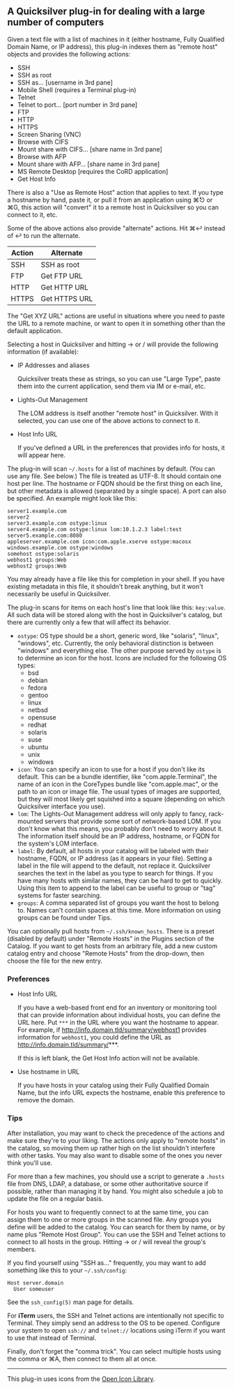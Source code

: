 ## A Quicksilver plug-in for dealing with a large number of computers ##

Given a text file with a list of machines in it (either hostname, Fully Qualified Domain Name, or IP address), this plug-in indexes them as "remote host" objects and provides the following actions:

  * SSH
  * SSH as root
  * SSH as… [username in 3rd pane]
  * Mobile Shell (requires a Terminal plug-in)
  * Telnet
  * Telnet to port… [port number in 3rd pane]
  * FTP
  * HTTP
  * HTTPS
  * Screen Sharing (VNC)
  * Browse with CIFS
  * Mount share with CIFS… [share name in 3rd pane]
  * Browse with AFP
  * Mount share with AFP… [share name in 3rd pane]
  * MS Remote Desktop [requires the CoRD application]
  * Get Host Info

There is also a "Use as Remote Host" action that applies to text. If you type a hostname by hand, paste it, or pull it from an application using ⌘⎋ or ⌘G, this action will "convert" it to a remote host in Quicksilver so you can connect to it, etc.

Some of the above actions also provide "alternate" actions. Hit ⌘↩ instead of ↩ to run the alternate.

  Action | Alternate
  ------ | -------------
  SSH    | SSH as root
  FTP    | Get FTP URL
  HTTP   | Get HTTP URL
  HTTPS  | Get HTTPS URL

The "Get XYZ URL" actions are useful in situations where you need to paste the URL to a remote machine, or want to open it in something other than the default application.

Selecting a host in Quicksilver and hitting → or / will provide the following information (if available):

  * IP Addresses and aliases
    
    Quicksilver treats these as strings, so you can use "Large Type", paste them into the current application, send them via IM or e-mail, etc.
    
  * Lights-Out Management
    
    The LOM address is itself another "remote host" in Quicksilver. With it selected, you can use one of the above actions to connect to it.

  * Host Info URL
    
    If you've defined a URL in the preferences that provides info for hosts, it will appear here.

The plug-in will scan `~/.hosts` for a list of machines by default. (You can use any file. See below.) The file is treated as UTF-8. It should contain one host per line. The hostname or FQDN should be the first thing on each line, but other metadata is allowed (separated by a single space). A port can also be specified. An example might look like this:

    server1.example.com
    server2
    server3.example.com ostype:linux
    server4.example.com ostype:linux lom:10.1.2.3 label:test
    server5.example.com:8080
    appleserver.example.com icon:com.apple.xserve ostype:macosx
    windows.example.com ostype:windows
    somehost ostype:solaris
    webhost1 groups:Web
    webhost2 groups:Web

You may already have a file like this for completion in your shell. If you have existing metadata in this file, it shouldn't break anything, but it won't necessarily be useful in Quicksilver.

The plug-in scans for items on each host's line that look like this: `key:value`. All such data will be stored along with the host in Quicksilver's catalog, but there are currently only a few that will affect its behavior.

  * `ostype`: OS type should be a short, generic word, like "solaris", "linux", "windows", etc. Currently, the only behavioral distinction is between "windows" and everything else. The other purpose served by `ostype` is to determine an icon for the host. Icons are included for the following OS types:
    * bsd
    * debian
    * fedora
    * gentoo
    * linux
    * netbsd
    * opensuse
    * redhat
    * solaris
    * suse
    * ubuntu
    * unix
    * windows
  * `icon`: You can specify an icon to use for a host if you don't like its default. This can be a bundle identifier, like "com.apple.Terminal", the name of an icon in the CoreTypes bundle like "com.apple.mac", or the path to an icon or image file. The usual types of images are supported, but they will most likely get squished into a square (depending on which Quicksilver interface you use).
  * `lom`: The Lights-Out Management address will only apply to fancy, rack-mounted servers that provide some sort of network-based LOM. If you don't know what this means, you probably don't need to worry about it. The information itself should be an IP address, hostname, or FQDN for the system's LOM interface.
  * `label`: By default, all hosts in your catalog will be labeled with their hostname, FQDN, or IP address (as it appears in your file). Setting a label in the file will append to the default, not replace it. Quicksilver searches the text in the label as you type to search for things. If you have many hosts with similar names, they can be hard to get to quickly. Using this item to append to the label can be useful to group or "tag" systems for faster searching.
  * `groups`: A comma separated list of groups you want the host to belong to. Names can't contain spaces at this time. More information on using groups can be found under Tips.

You can optionally pull hosts from `~/.ssh/known_hosts`. There is a preset (disabled by default) under "Remote Hosts" in the Plugins section of the Catalog. If you want to get hosts from an arbitrary file, add a new custom catalog entry and choose "Remote Hosts" from the drop-down, then choose the file for the new entry.

### Preferences ###

  * Host Info URL
    
    If you have a web-based front end for an inventory or monitoring tool that can provide information about individual hosts, you can define the URL here. Put `***` in the URL where you want the hostname to appear. For example, if http://info.domain.tld/summary/webhost1 provides information for `webhost1`, you could define the URL as http://info.domain.tld/summary/***.
    
    If this is left blank, the Get Host Info action will not be available.

  * Use hostname in URL
    
    If you have hosts in your catalog using their Fully Qualified Domain Name, but the info URL expects the hostname, enable this preference to remove the domain.

### Tips ###

After installation, you may want to check the precedence of the actions and make sure they're to your liking. The actions only apply to "remote hosts" in the catalog, so moving them up rather high on the list shouldn't interfere with other tasks. You may also want to disable some of the ones you never think you'll use.

For more than a few machines, you should use a script to generate a `.hosts` file from DNS, LDAP, a database, or some other authoritative source if possible, rather than managing it by hand. You might also schedule a job to update the file on a regular basis.

For hosts you want to frequently connect to at the same time, you can assign them to one or more groups in the scanned file. Any groups you define will be added to the catalog. You can search for them by name, or by name plus "Remote Host Group". You can use the SSH and Telnet actions to connect to all hosts in the group. Hitting → or / will reveal the group's members.

If you find yourself using "SSH as…" frequently, you may want to add something like this to your `~/.ssh/config`:

    Host server.domain
      User someuser

See the `ssh_config(5)` man page for details.

For **iTerm** users, the SSH and Telnet actions are intentionally not specific to Terminal. They simply send an address to the OS to be opened. Configure your system to open `ssh://` and `telnet://` locations using iTerm if you want to use that instead of Terminal.

Finally, don't forget the "comma trick". You can select multiple hosts using the comma or ⌘A, then connect to them all at once.

* * * * * * * * * *

This plug-in uses icons from the [Open Icon Library](http://openiconlibrary.sourceforge.net/).
